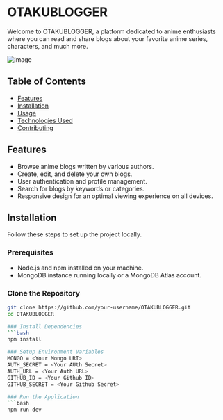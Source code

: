 # OTAKUBLOGGER

Welcome to OTAKUBLOGGER, a platform dedicated to anime enthusiasts where you can read and share blogs about your favorite anime series, characters, and much more.

![image](https://github.com/udit9876gupta/OtakuBlogger/assets/68100794/86e4adbf-194e-4ab7-8e13-9e86661acb76)

## Table of Contents
- [Features](#features)
- [Installation](#installation)
- [Usage](#usage)
- [Technologies Used](#technologies-used)
- [Contributing](#contributing)

## Features
- Browse anime blogs written by various authors.
- Create, edit, and delete your own blogs.
- User authentication and profile management.
- Search for blogs by keywords or categories.
- Responsive design for an optimal viewing experience on all devices.

## Installation
Follow these steps to set up the project locally.

### Prerequisites
- Node.js and npm installed on your machine.
- MongoDB instance running locally or a MongoDB Atlas account.

### Clone the Repository
```bash
git clone https://github.com/your-username/OTAKUBLOGGER.git
cd OTAKUBLOGGER

### Install Dependencies
```bash
npm install

### Setup Environment Variables
MONGO = <Your Mongo URI>
AUTH_SECRET = <Your AUth Secret>
AUTH_URL = <Your Auth URL>
GITHUB_ID = <Your Github ID>
GITHUB_SECRET = <Your Github Secret>

### Run the Application
```bash
npm run dev


